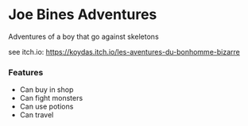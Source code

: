# Joe Bines Adventures
Adventures of a boy that go against skeletons

see itch.io: https://koydas.itch.io/les-aventures-du-bonhomme-bizarre

### Features
- Can buy in shop
- Can fight monsters
- Can use potions
- Can travel
